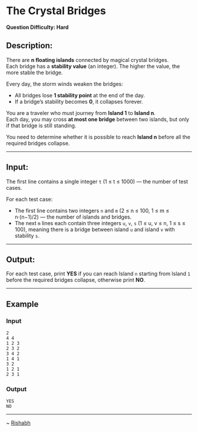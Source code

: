 # The Crystal Bridges  

**Question Difficulty: Hard**  

## Description:  

There are **n floating islands** connected by magical crystal bridges.  
Each bridge has a **stability value** (an integer). The higher the value, the more stable the bridge.  

Every day, the storm winds weaken the bridges:

- All bridges lose **1 stability point** at the end of the day.
- If a bridge’s stability becomes **0**, it collapses forever.  

You are a traveler who must journey from **Island 1** to **Island n**.  
Each day, you may cross **at most one bridge** between two islands, but only if that bridge is still standing.  

You need to determine whether it is possible to reach **Island n** before all the required bridges collapse.  

---

## Input:  

The first line contains a single integer `t` (1 ≤ t ≤ 1000) — the number of test cases.  

For each test case:

- The first line contains two integers `n` and `m` (2 ≤ n ≤ 100, 1 ≤ m ≤ n·(n−1)/2) — the number of islands and bridges.  
- The next `m` lines each contain three integers `u`, `v`, `s` (1 ≤ u, v ≤ n, 1 ≤ s ≤ 100), meaning there is a bridge between island `u` and island `v` with stability `s`.  

---

## Output:  

For each test case, print **YES** if you can reach Island `n` starting from Island `1` before the required bridges collapse, otherwise print **NO**.  

---

## Example

### Input

```
2
4 4
1 2 3
2 3 2
3 4 2
1 4 1
3 2
1 2 1
2 3 1
```

### Output
```
YES  
NO
```

---
~ <a href=https://github.com/r1shu-R> Rishabh </a>